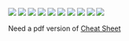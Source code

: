 ![](./Images/CheatSheet.001.jpeg)
![](./Images/CheatSheet.002.jpeg)
![](./Images/CheatSheet.003.jpeg)
![](./Images/CheatSheet.004.jpeg)
![](./Images/CheatSheet.005.jpeg)
![](./Images/CheatSheet.006.jpeg)
![](./Images/CheatSheet.007.jpeg)
![](./Images/CheatSheet.008.jpeg)
![](./Images/CheatSheet.009.jpeg)
![](./Images/CheatSheet.010.jpeg)

Need a pdf version of [Cheat Sheet](https://github.com/hpccsystems-solutions-lab/Learn-ECL/blob/master/LearnECL/References/ECL_Cheat_Sheet.pdf)
